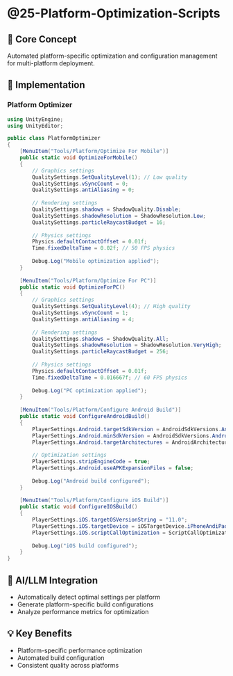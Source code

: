 # @25-Platform-Optimization-Scripts

## 🎯 Core Concept
Automated platform-specific optimization and configuration management for multi-platform deployment.

## 🔧 Implementation

### Platform Optimizer
```csharp
using UnityEngine;
using UnityEditor;

public class PlatformOptimizer
{
    [MenuItem("Tools/Platform/Optimize For Mobile")]
    public static void OptimizeForMobile()
    {
        // Graphics settings
        QualitySettings.SetQualityLevel(1); // Low quality
        QualitySettings.vSyncCount = 0;
        QualitySettings.antiAliasing = 0;
        
        // Rendering settings
        QualitySettings.shadows = ShadowQuality.Disable;
        QualitySettings.shadowResolution = ShadowResolution.Low;
        QualitySettings.particleRaycastBudget = 16;
        
        // Physics settings
        Physics.defaultContactOffset = 0.01f;
        Time.fixedDeltaTime = 0.02f; // 50 FPS physics
        
        Debug.Log("Mobile optimization applied");
    }
    
    [MenuItem("Tools/Platform/Optimize For PC")]
    public static void OptimizeForPC()
    {
        // Graphics settings
        QualitySettings.SetQualityLevel(4); // High quality
        QualitySettings.vSyncCount = 1;
        QualitySettings.antiAliasing = 4;
        
        // Rendering settings
        QualitySettings.shadows = ShadowQuality.All;
        QualitySettings.shadowResolution = ShadowResolution.VeryHigh;
        QualitySettings.particleRaycastBudget = 256;
        
        // Physics settings
        Physics.defaultContactOffset = 0.01f;
        Time.fixedDeltaTime = 0.016667f; // 60 FPS physics
        
        Debug.Log("PC optimization applied");
    }
    
    [MenuItem("Tools/Platform/Configure Android Build")]
    public static void ConfigureAndroidBuild()
    {
        PlayerSettings.Android.targetSdkVersion = AndroidSdkVersions.AndroidApiLevel30;
        PlayerSettings.Android.minSdkVersion = AndroidSdkVersions.AndroidApiLevel21;
        PlayerSettings.Android.targetArchitectures = AndroidArchitecture.ARM64;
        
        // Optimization settings
        PlayerSettings.stripEngineCode = true;
        PlayerSettings.Android.useAPKExpansionFiles = false;
        
        Debug.Log("Android build configured");
    }
    
    [MenuItem("Tools/Platform/Configure iOS Build")]
    public static void ConfigureIOSBuild()
    {
        PlayerSettings.iOS.targetOSVersionString = "11.0";
        PlayerSettings.iOS.targetDevice = iOSTargetDevice.iPhoneAndiPad;
        PlayerSettings.iOS.scriptCallOptimization = ScriptCallOptimizationLevel.SlowAndSafe;
        
        Debug.Log("iOS build configured");
    }
}
```

## 🚀 AI/LLM Integration
- Automatically detect optimal settings per platform
- Generate platform-specific build configurations
- Analyze performance metrics for optimization

## 💡 Key Benefits
- Platform-specific performance optimization
- Automated build configuration
- Consistent quality across platforms